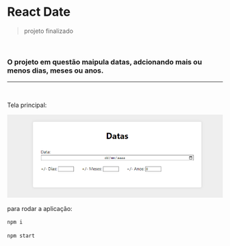 <h1>React Date</h1>

>projeto finalizado

<br>

<h3> O projeto em questão maipula datas, adcionando mais ou menos dias, meses ou anos.</h3>

<hr>
<br>

<p>Tela principal: </p>

![aplicação](./img_project/project.png)

<p>para rodar a aplicação: </p>

```
npm i

npm start
```
